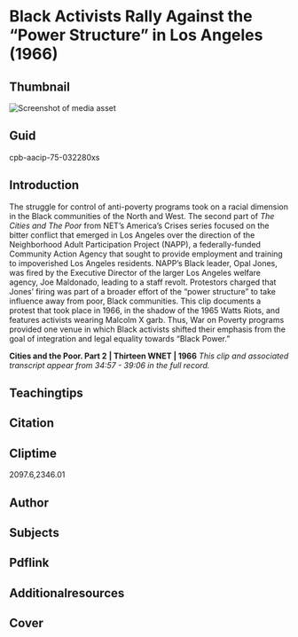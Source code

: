 # Black Activists Rally Against the “Power Structure” in Los Angeles (1966)

## Thumbnail

![Screenshot of media asset](https://s3.amazonaws.com/americanarchive.org/thumbnail/cpb-aacip-75-032280xs.jpg "Screenshot media asset")


## Guid
cpb-aacip-75-032280xs

## Introduction

The struggle for control of anti-poverty programs took on a racial dimension in the Black communities of the North and West. The second part of _The Cities and The Poor_ from NET’s  America’s Crises series focused on the bitter conflict that emerged in Los Angeles over the direction of the Neighborhood Adult Participation Project (NAPP), a federally-funded Community Action Agency that sought to provide employment and training to impoverished Los Angeles residents. NAPP’s Black leader, Opal Jones, was fired by the Executive Director of the larger Los Angeles welfare agency, Joe Maldonado, leading to a staff revolt. Protestors charged that Jones’ firing was part of a broader effort of the “power structure” to take influence away from poor, Black communities. This clip documents a protest that took place in 1966, in the shadow of the 1965 Watts Riots, and features activists wearing Malcolm X garb. Thus, War on Poverty programs provided one venue in which Black activists shifted their emphasis from the goal of integration and legal equality towards “Black Power.”

<b>Cities and the Poor. Part 2</b>
<b>| Thirteen WNET | 1966</b>
<i>This clip and associated transcript appear from 34:57 - 39:06 in the full record.</i>

## Teachingtips

## Citation

## Cliptime

2097.6,2346.01

## Author
## Subjects
## Pdflink
## Additionalresources
## Cover